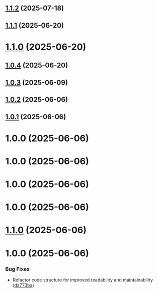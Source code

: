 ## [1.1.2](https://github.com/variablesoftware/github-actions-node-setup-and-test/compare/v1.1.1...v1.1.2) (2025-07-18)

## [1.1.1](https://github.com/variablesoftware/github-actions-node-setup-and-test/compare/v1.1.0...v1.1.1) (2025-06-20)

# [1.1.0](https://github.com/variablesoftware/github-actions-node-setup-and-test/compare/v1.0.4...v1.1.0) (2025-06-20)

## [1.0.4](https://github.com/variablesoftware/github-actions-node-setup-and-test/compare/v1.0.3...v1.0.4) (2025-06-20)

## [1.0.3](https://github.com/variablesoftware/github-actions-node-setup-and-test/compare/v1.0.2...v1.0.3) (2025-06-09)

## [1.0.2](https://github.com/variablesoftware/github-actions-node-setup-and-test/compare/v1.0.1...v1.0.2) (2025-06-06)

## [1.0.1](https://github.com/variablesoftware/github-actions-node-setup-and-test/compare/v1.0.0...v1.0.1) (2025-06-06)

# 1.0.0 (2025-06-06)

# 1.0.0 (2025-06-06)

# 1.0.0 (2025-06-06)

# 1.0.0 (2025-06-06)

# [1.1.0](https://github.com/variablesoftware/github-actions-node-setup-and-test/compare/v1.0.0...v1.1.0) (2025-06-06)

# 1.0.0 (2025-06-06)


### Bug Fixes

* Refactor code structure for improved readability and maintainability ([da773ba](https://github.com/variablesoftware/github-actions-node-setup-and-test/commit/da773ba3a6f070cedf99a01de50726ddbcac6038))

